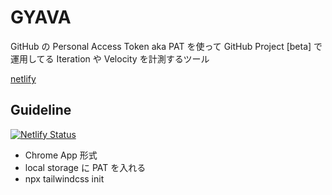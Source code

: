 # GYAVA
GitHub の Personal Access Token aka PAT を使って GitHub Project [beta] で運用してる Iteration や Velocity を計測するツール

[netlify](https://gyava.netlify.app)

## Guideline

[![Netlify Status](https://api.netlify.com/api/v1/badges/d5c5ade9-a328-4f44-a306-9861a4c54d1c/deploy-status)](https://app.netlify.com/sites/gyava/deploys)

- Chrome App 形式
- local storage に PAT を入れる
- npx tailwindcss init
